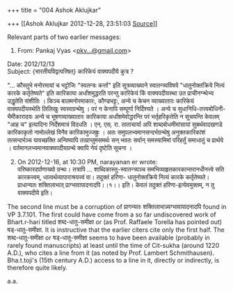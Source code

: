 +++
title = "004 Ashok Aklujkar"

+++
[[Ashok Aklujkar	2012-12-28, 23:51:03 [Source](https://groups.google.com/g/bvparishat/c/WrHG6vCR98E)]]



Relevant parts of two earlier messages:  
1. From: Pankaj Vyas \<[pkv...@gmail.com]()\>  

Date: 2012/12/13  
Subject: {भारतीयविद्वत्परिषत्} कारिकेयं वाक्यपदीये कुत्र ?  

"... कौस्तुभे मनोरमायां च भट्टोजिः "स्वतन्त्रः कर्त्ता" इति सूत्रव्याख्याने स्वातन्त्र्यविषये "धातुनोक्तक्रिये नित्यं कारके कर्तृतेष्यते" इति कारिकाया अर्धांशमुद्धरति परन्तु कारिकेयं किं वाक्यपदीयस्था उत प्राचीनग्न्थेभ्य उद्धृतेति संशीतिः । किञ्च बालमनोरमाकारः, कौण्डभट्टः, अन्ये च केचन व्याख्यातारः कारिकेयं वाक्यपदीयस्थेति लिलिखुः स्वस्वग्रन्थेषु । परं न केनापि सम्पूर्णा निर्दिश्यते । अन्ये च सुधानिधि-तत्त्वबोधिनी-भैमीकारादयः अन्ये च भूषणव्याख्यातारः कारिकाया अर्धांशमेवोद्धरन्ति परं भर्तृहरिकृतेति न सूचयन्ति केवलम् "आह च" इत्यादिना निर्देशमात्रं विदधति । एन्. एस्. रा. ताताचार्या अपि शाब्दबोधमीमांसायां सुबर्थवादखणडे कारिकाकृतो नामोल्लेखं विनैव कारिकामुज्जह्रुः । अतः समुपलभ्यमानसन्दर्भग्रन्थेषु अनुक्तकारिकांशं तत्सन्दर्भञ्च यावच्छक्ति अन्विष्यापि तत्प्राप्तुमसमर्थः सन् भवतः सर्वान् समस्यामिमां परिहर्तुं समाधातुं च प्रार्थये । वर्तमानलभ्यमानवाक्यपदीयग्रन्थे क्वापि नेयं दृष्टेति सूचना ।  
  
2. On 2012-12-16, at 10:30 PM, narayanan er wrote:  
परिष्कारदर्पाणाख्यो ग्रन्थः। तत्रापि ... शाब्दिकास्तु-स्वातन्त्र्यञ्च समभिव्याहृतकारकान्तरानधीनत्त्वे सति कारकत्त्वम्, धात्वर्थव्यापाराश्रयत्त्वं वा। तदुक्तं हरिणा- धातुनोक्तक्रिये नित्यं कारके कर्तृतेष्यते। प्राधान्यतः शक्तिलाभात् प्राग्भावापादनादपि।।१।। इति। केवलं तदुक्तं हरिणा-इत्येवमुक्तम्, न तु वाक्यपदीये इति।  
  
The second line must be a corruption of प्रागन्यतः शक्तिलाभान्न्यग्भावापादनादपि found in VP 3.7.101. The first could have come from a so far undiscovered work of Bhart.r-hari titled शब्द-धातु-समीक्षा or (as Prof. Raffaele Torella has pointed out) षड्-धातु-समीक्षा. It is instructive that the earlier citers cite only the first half. The शब्द-धातु-समीक्षा or षड्-धातु-समीक्षा seems to have been available (probably in rarely found manuscripts) at least until the time of Cit-sukha (around 1220 A.D.), who cites a line from it (as noted by Prof. Lambert Schmithausen). Bha.t.toji's (15th century A.D.) access to a line in it, directly or indirectly, is therefore quite likely.  
  
a.a.

